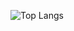 ![Top Langs](https://github-readme-stats.vercel.app/api/top-langs/?username=jake-t-dev&theme=github_dark_dimmed&hide=HTML,XSLT,Astro&layout=donut-vertical&langs_count=20)
